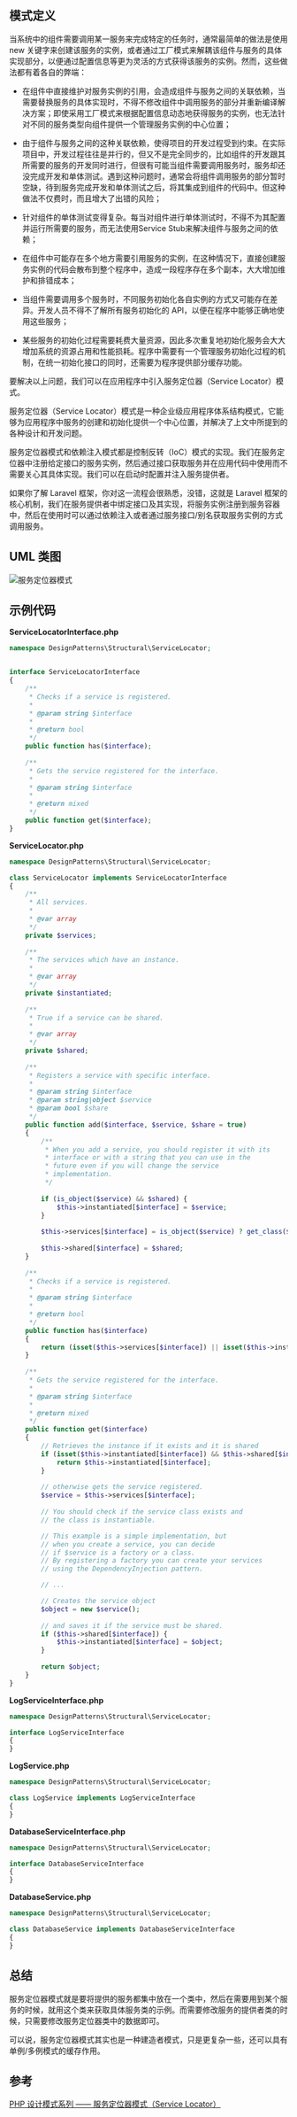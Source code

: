 ## 模式定义
当系统中的组件需要调用某一服务来完成特定的任务时，通常最简单的做法是使用 new 关键字来创建该服务的实例，或者通过工厂模式来解耦该组件与服务的具体实现部分，以便通过配置信息等更为灵活的方式获得该服务的实例。然而，这些做法都有着各自的弊端：

* 在组件中直接维护对服务实例的引用，会造成组件与服务之间的关联依赖，当需要替换服务的具体实现时，不得不修改组件中调用服务的部分并重新编译解决方案；即使采用工厂模式来根据配置信息动态地获得服务的实例，也无法针对不同的服务类型向组件提供一个管理服务实例的中心位置；

* 由于组件与服务之间的这种关联依赖，使得项目的开发过程受到约束。在实际项目中，开发过程往往是并行的，但又不是完全同步的，比如组件的开发跟其所需要的服务的开发同时进行，但很有可能当组件需要调用服务时，服务却还没完成开发和单体测试。遇到这种问题时，通常会将组件调用服务的部分暂时空缺，待到服务完成开发和单体测试之后，将其集成到组件的代码中。但这种做法不仅费时，而且增大了出错的风险；

* 针对组件的单体测试变得复杂。每当对组件进行单体测试时，不得不为其配置并运行所需要的服务，而无法使用Service Stub来解决组件与服务之间的依赖；

* 在组件中可能存在多个地方需要引用服务的实例，在这种情况下，直接创建服务实例的代码会散布到整个程序中，造成一段程序存在多个副本，大大增加维护和排错成本；

* 当组件需要调用多个服务时，不同服务初始化各自实例的方式又可能存在差异。开发人员不得不了解所有服务初始化的 API，以便在程序中能够正确地使用这些服务；

* 某些服务的初始化过程需要耗费大量资源，因此多次重复地初始化服务会大大增加系统的资源占用和性能损耗。程序中需要有一个管理服务初始化过程的机制，在统一初始化接口的同时，还需要为程序提供部分缓存功能。

要解决以上问题，我们可以在应用程序中引入服务定位器（Service Locator）模式。

服务定位器（Service Locator）模式是一种企业级应用程序体系结构模式，它能够为应用程序中服务的创建和初始化提供一个中心位置，并解决了上文中所提到的各种设计和开发问题。

服务定位器模式和依赖注入模式都是控制反转（IoC）模式的实现。我们在服务定位器中注册给定接口的服务实例，然后通过接口获取服务并在应用代码中使用而不需要关心其具体实现。我们可以在启动时配置并注入服务提供者。

如果你了解 Laravel 框架，你对这一流程会很熟悉，没错，这就是 Laravel 框架的核心机制，我们在服务提供者中绑定接口及其实现，将服务实例注册到服务容器中，然后在使用时可以通过依赖注入或者通过服务接口/别名获取服务实例的方式调用服务。


## UML 类图
![服务定位器模式](http://7xkt52.com1.z0.glb.clouddn.com/markdown/1467733304706.png)


## 示例代码

**ServiceLocatorInterface.php**

```php
namespace DesignPatterns\Structural\ServiceLocator;


interface ServiceLocatorInterface
{
    /**
     * Checks if a service is registered.
     *
     * @param string $interface
     *
     * @return bool
     */
    public function has($interface);
    
    /**
     * Gets the service registered for the interface.
     *
     * @param string $interface
     *
     * @return mixed
     */
    public function get($interface);
}
```

**ServiceLocator.php**

```php
namespace DesignPatterns\Structural\ServiceLocator;

class ServiceLocator implements ServiceLocatorInterface
{
    /**
     * All services.
     *
     * @var array
     */
    private $services;
    
    /**
     * The services which have an instance.
     *
     * @var array
     */
    private $instantiated;
    
    /**
     * True if a service can be shared.
     *
     * @var array
     */
    private $shared;
    
    /**
     * Registers a service with specific interface.
     *
     * @param string $interface
     * @param string|object $service
     * @param bool $share
     */
    public function add($interface, $service, $share = true)
    {
        /**
         * When you add a service, you should register it with its
         * interface or with a string that you can use in the
         * future even if you will change the service
         * implementation.
         */
         
        if (is_object($service) && $shared) {
            $this->instantiated[$interface] = $service;
        }
        
        $this->services[$interface] = is_object($service) ? get_class($service) : $service;
        
        $this->shared[$interface] = $shared;
    }
    
    /**
     * Checks if a service is registered.
     *
     * @param string $interface
     *
     * @return bool
     */
    public function has($interface)
    {
        return (isset($this->services[$interface]) || isset($this->instantiated[$instance]));
    }
    
    /**
     * Gets the service registered for the interface.
     *
     * @param string $interface
     *
     * @return mixed
     */
    public function get($interface)
    {
        // Retrieves the instance if it exists and it is shared
        if (isset($this->instantiated[$interface]) && $this->shared[$interface]) {
            return $this->instantiated[$interface];
        }
        
        // otherwise gets the service registered.
        $service = $this->services[$interface];
        
        // You should check if the service class exists and
        // the class is instantiable.

        // This example is a simple implementation, but
        // when you create a service, you can decide
        // if $service is a factory or a class.
        // By registering a factory you can create your services
        // using the DependencyInjection pattern.

        // ...

        // Creates the service object
        $object = new $service();
        
        // and saves it if the service must be shared.
        if ($this->shared[$interface]) {
            $this->instantiated[$interface] = $object;
        }
        
        return $object;
    }
}
```

**LogServiceInterface.php**

```php
namespace DesignPatterns\Structural\ServiceLocator;

interface LogServiceInterface
{
}
```

**LogService.php**

```php
namespace DesignPatterns\Structural\ServiceLocator;

class LogService implements LogServiceInterface
{
}
```

**DatabaseServiceInterface.php**

```php
namespace DesignPatterns\Structural\ServiceLocator;

interface DatabaseServiceInterface
{
}
```

**DatabaseService.php**

```php
namespace DesignPatterns\Structural\ServiceLocator;

class DatabaseService implements DatabaseServiceInterface
{
}
```


## 总结
服务定位器模式就是要将提供的服务都集中放在一个类中，然后在需要用到某个服务的时候，就用这个类来获取具体服务类的示例。而需要修改服务的提供者类的时候，只需要修改服务定位器类中的数据即可。

可以说，服务定位器模式其实也是一种建造者模式，只是更复杂一些，还可以具有单例/多例模式的缓存作用。


## 参考
[PHP 设计模式系列 —— 服务定位器模式（Service Locator）](http://laravelacademy.org/post/2820.html)

